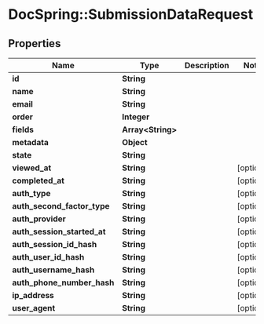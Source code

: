 # DocSpring::SubmissionDataRequest

## Properties
Name | Type | Description | Notes
------------ | ------------- | ------------- | -------------
**id** | **String** |  | 
**name** | **String** |  | 
**email** | **String** |  | 
**order** | **Integer** |  | 
**fields** | **Array&lt;String&gt;** |  | 
**metadata** | **Object** |  | 
**state** | **String** |  | 
**viewed_at** | **String** |  | [optional] 
**completed_at** | **String** |  | [optional] 
**auth_type** | **String** |  | [optional] 
**auth_second_factor_type** | **String** |  | [optional] 
**auth_provider** | **String** |  | [optional] 
**auth_session_started_at** | **String** |  | [optional] 
**auth_session_id_hash** | **String** |  | [optional] 
**auth_user_id_hash** | **String** |  | [optional] 
**auth_username_hash** | **String** |  | [optional] 
**auth_phone_number_hash** | **String** |  | [optional] 
**ip_address** | **String** |  | [optional] 
**user_agent** | **String** |  | [optional] 


